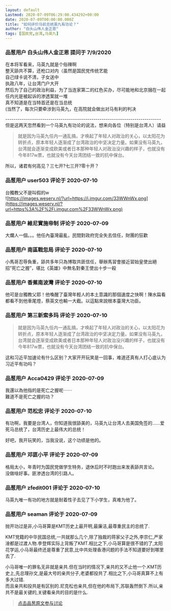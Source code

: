 ```yaml
---
layout: default
Lastmod: 2020-07-09T06:29:00.434292+00:00
date: 2020-07-09T00:00:00.000Z
title: "如何评价马前总统英九有功论？"
author: "白头山伟人金正恩"
tags: [国民党,台湾,马英九]
---
```



### 品葱用户 **白头山伟人金正恩** 提问于 7/9/2020
    
在本将军看来，马英九就是个俗辣啊  
整天舔共不算，还枪口对内（虽然是国民党传统艺能  
自己绿卡说不清，子女送中  
执政八年，让台湾门户大开  
然后为了自己的政治利益，为了当连家第二的红色买办，尽可能地和北京捆在一起  
任内光是被起诉的渗透案就一堆  
真不知道是在当特首还是在当总统  
(当然了，每次只要牵涉到马英九，在高院就会做出对马有利的判决  
  
\----------------------------------------------------------------------------  
但是这两天忽然看到一个马英九有功论的说法，想来向各位（特别是台湾人）请益  
  

> 就是因为马英九任内一通乱搞，才唤起了年轻人对政治的关心，以太阳花为转折点，原本年轻人逐渐成了台湾政治的中坚决定力量。如果没有马英九，台湾就会逐渐变成欧美或者日本那种年轻人对政治没兴趣的样子，也就没有今年817w票，也就没有今天台湾团结一致的抗中保台。

  
  
所以，诸君有何高见？三七开?七三开?零十开？
    
                

### 品葱用户 **user503** 评论于 2020-07-10
        
台獨教父不是叫假的w  
![https://images.weserv.nl/?url=https://i.imgur.com/33WWnWx.png](https://images.weserv.nl/?url=https%3A%2F%2Fi.imgur.com%2F33WWnWx.png)
        
                

### 品葱用户 **維尼實施帝制** 评论于 2020-07-09
        
大爛人一個。。。他任內臺灣最亂，民間對政府完全失去信任，財團的狂歡
        
                

### 品葱用户 **南區戰忽局** 评论于 2020-07-10
        
小馬哥忍辱負重，舔共多年只為博取共匪信任，舉辦馬習會接近習始皇使出絕招”死亡之握”，堪比《英雄》中無名對秦王使出十步一殺
        
                

### 品葱用户 **香蕉南波灣** 评论于 2020-07-10
        
他可是台獨教父耶！他喚醒了臺灣年輕人的本土意識的那個速度之快啊！陳水扁看都看不到他車尾燈，蔡英文也輸一大截。以這點來說根本臺灣大功臣。
        
                

### 品葱用户 **第三新索多玛** 评论于 2020-07-10
        
> 就是因为马英九任内一通乱搞，才唤起了年轻人对政治的关心，以太阳花为转折点，原本年轻人逐渐成了台湾政治的中坚决定力量。如果没有马英九，台湾就会逐渐变成欧美或者日本那种年轻人对政治没兴趣的样子，也就没有今年817w票，也就没有今天台湾团结一致的抗中保台。

  
  
这和习近平加速论有什么区别？大家开开玩笑是一回事，难道还真有人打心底认为习近平有功吗？
        
                

### 品葱用户 **Acca0429** 评论于 2020-07-09
        
我還以為他指的是死亡之握呢⋯⋯  
難道不是死亡之握的功？
        
                

### 品葱用户 **范松忠** 评论于 2020-07-10
        
有功啊，我要是台湾人，你知道我很舔美的，马英九让台湾人去美国免签的……爱死马总统了，台湾历史上最伟大的总统！  
  
好吧，我开玩笑的，当我没说，这个功绩是他的。
        
                

### 品葱用户 **邓匪小平** 评论于 2020-07-09
        
格局太小，年青时为国民党做学生特务，退休后时不时跑出来发表舔共言论。  
没做啥好事。匪渗透台湾的引路人。
        
                

### 品葱用户 **zfedit001** 评论于 2020-07-10
        
马英九唯一有功的地方就是耐着性子去见了下小学生，真难为他了。
        
                

### 品葱用户 **seaman** 评论于 2020-07-09
        
抛开功过是非,小马哥算是KMT历史上最开明,最廉洁,最尊重民主的总统了.  
  
KMT党籍的中华民国总统,一共就那么几个,除了独裁的蒋家父子之外,李宗仁,严家淦都是过渡人物.李登辉实际上背叛了KMT.相比之下,小马哥算是很不错的了,太阳花学运,小马哥最终还是尊重了民意,比中共处理香港问题的手法不知道要好到哪里去了.  
  
小马哥唯一的罪名无非就是亲共.但在当时的情况下,亲共的又不止他一个.KMT历史上,先总理孙文,是最大号的亲共分子,老婆都投共了.相比之下,小马哥真算不上有多大过错.  
而且亲共和投共是有区别的.尼克松也亲共,但在他的布局下,苏联轰然倒下.所以,亲共不是最关键的,关键看亲共的目的是什么.
        
                





> [点击品葱原文参与讨论](https://pincong.rocks/question/28269)

